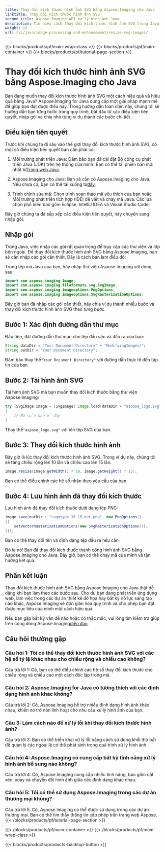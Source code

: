 ```yaml
---
title: Thay đổi kích thước hình ảnh SVG bằng Aspose.Imaging cho Java
linktitle: Thay đổi kích thước hình ảnh SVG
second_title: Aspose.Imaging API xử lý hình ảnh Java
description: Tìm hiểu cách thay đổi kích thước hình ảnh SVG trong Java bằng Aspose.Imaging for Java. Hướng dẫn từng bước để xử lý hình ảnh hiệu quả.
weight: 12
url: /vi/java/image-processing-and-enhancement/resize-svg-images/
---
```


{{< blocks/products/pf/main-wrap-class >}}
{{< blocks/products/pf/main-container >}}
{{< blocks/products/pf/tutorial-page-section >}}

# Thay đổi kích thước hình ảnh SVG bằng Aspose.Imaging cho Java

Bạn đang muốn thay đổi kích thước hình ảnh SVG một cách hiệu quả và hiệu quả bằng Java? Aspose.Imaging for Java cung cấp một giải pháp mạnh mẽ để giúp bạn đạt được điều này. Trong hướng dẫn toàn diện này, chúng tôi sẽ hướng dẫn bạn từng bước trong quy trình, bắt đầu từ các điều kiện tiên quyết, nhập gói và chia nhỏ từng ví dụ thành các bước chi tiết.

## Điều kiện tiên quyết

Trước khi chúng ta đi sâu vào thế giới thay đổi kích thước hình ảnh SVG, có một số điều kiện tiên quyết bạn cần phải có:

1.  Môi trường phát triển Java: Đảm bảo bạn đã cài đặt Bộ công cụ phát triển Java (JDK) trên hệ thống của mình. Bạn có thể tải phiên bản mới nhất từ[Trang web Java](https://www.oracle.com/java/technologies/javase-downloads).

2. Aspose.Imaging cho Java: Bạn sẽ cần có Aspose.Imaging cho Java. Nếu chưa có, bạn có thể tải xuống từ[đây](https://releases.aspose.com/imaging/java/).

3. Trình chỉnh sửa mã: Chọn trình soạn thảo mã yêu thích của bạn hoặc Môi trường phát triển tích hợp (IDE) để viết và chạy mã Java. Các lựa chọn phổ biến bao gồm Eclipse, IntelliJ IDEA và Visual Studio Code.

Bây giờ chúng ta đã sắp xếp các điều kiện tiên quyết, hãy chuyển sang nhập gói.

## Nhập gói

Trong Java, việc nhập các gói rất quan trọng để truy cập các thư viện và lớp bên ngoài. Để thay đổi kích thước hình ảnh SVG bằng Aspose.Imaging, bạn sẽ cần nhập các gói cần thiết. Đây là cách bạn làm điều đó:

Trong tệp mã Java của bạn, hãy nhập thư viện Aspose.Imaging với dòng sau:

```java
import com.aspose.imaging.Image;
import com.aspose.imaging.fileformats.svg.SvgImage;
import com.aspose.imaging.imageoptions.PngOptions;
import com.aspose.imaging.imageoptions.SvgRasterizationOptions;
```

Bây giờ bạn đã nhập các gói cần thiết, hãy chia ví dụ thành nhiều bước và thay đổi kích thước hình ảnh SVG theo từng bước.


## Bước 1: Xác định đường dẫn thư mục

Đầu tiên, đặt đường dẫn thư mục cho tệp đầu vào và đầu ra của bạn:

```java
String dataDir = "Your Document Directory" + "ModifyingImages/";
String outDir = "Your Document Directory";
```

 Đảm bảo thay thế`"Your Document Directory"` với đường dẫn thực tế đến tập tin của bạn.

## Bước 2: Tải hình ảnh SVG

Tải hình ảnh SVG mà bạn muốn thay đổi kích thước bằng thư viện Aspose.Imaging:

```java
try (SvgImage image = (SvgImage) Image.load(dataDir + "aspose_logo.svg"))
{
    // Mã của bạn ở đây
}
```

 Thay thế`"aspose_logo.svg"` với tên tệp SVG của bạn.

## Bước 3: Thay đổi kích thước hình ảnh

Bây giờ là lúc thay đổi kích thước hình ảnh SVG. Trong ví dụ này, chúng tôi sẽ tăng chiều rộng lên 10 lần và chiều cao lên 15 lần:

```java
image.resize(image.getWidth() * 10, image.getHeight() * 15);
```

Bạn có thể điều chỉnh các hệ số nhân theo yêu cầu của bạn.

## Bước 4: Lưu hình ảnh đã thay đổi kích thước

Lưu hình ảnh đã thay đổi kích thước dưới dạng tệp PNG:

```java
image.save(outDir + "Logotype_10_15_out.png", new PngOptions()
{{
    setVectorRasterizationOptions(new SvgRasterizationOptions());
}});
```

Bạn có thể thay đổi tên và định dạng tệp đầu ra nếu cần.

Đó là nó! Bạn đã thay đổi kích thước thành công hình ảnh SVG bằng Aspose.Imaging cho Java. Bây giờ, bạn có thể chạy mã của mình và tận hưởng kết quả.

## Phần kết luận

Thay đổi kích thước hình ảnh SVG bằng Aspose.Imaging cho Java thật dễ dàng khi bạn làm theo các bước sau. Cho dù bạn đang phát triển ứng dụng web, làm việc trong các dự án thiết kế đồ họa hay bất kỳ nỗ lực sáng tạo nào khác, Aspose.Imaging sẽ đơn giản hóa quy trình và cho phép bạn đạt được mục tiêu của mình một cách hiệu quả.

Nếu bạn gặp bất kỳ vấn đề nào hoặc có thắc mắc, vui lòng tìm kiếm trợ giúp trên cộng đồng Aspose.Imaging[diễn đàn](https://forum.aspose.com/).

## Câu hỏi thường gặp

### Câu hỏi 1: Tôi có thể thay đổi kích thước hình ảnh SVG với các hệ số tỷ lệ khác nhau cho chiều rộng và chiều cao không?

Câu trả lời 1: Có, bạn có thể điều chỉnh các hệ số thay đổi kích thước cho chiều rộng và chiều cao một cách độc lập trong mã.

### Câu hỏi 2: Aspose.Imaging for Java có tương thích với các định dạng hình ảnh khác không?

Câu trả lời 2: Có, Aspose.Imaging hỗ trợ nhiều định dạng hình ảnh khác nhau, khiến nó trở nên linh hoạt cho nhu cầu xử lý hình ảnh của bạn.

### Câu 3: Làm cách nào để xử lý lỗi khi thay đổi kích thước hình ảnh?

Câu trả lời 3: Bạn có thể triển khai xử lý lỗi bằng cách sử dụng khối thử bắt để quản lý các ngoại lệ có thể phát sinh trong quá trình xử lý hình ảnh.

### Câu hỏi 4: Aspose.Imaging có cung cấp bất kỳ tính năng xử lý hình ảnh bổ sung nào không?

Câu trả lời 4: Có, Aspose.Imaging cung cấp nhiều tính năng, bao gồm cắt xén, xoay và chuyển đổi hình ảnh giữa các định dạng khác nhau.

### Câu hỏi 5: Tôi có thể sử dụng Aspose.Imaging trong các dự án thương mại không?

Câu trả lời 5: Có, Aspose.Imaging có thể được sử dụng trong các dự án thương mại. Bạn có thể tìm thấy thông tin cấp phép trên trang web Aspose.
{{< /blocks/products/pf/tutorial-page-section >}}

{{< /blocks/products/pf/main-container >}}
{{< /blocks/products/pf/main-wrap-class >}}

{{< blocks/products/products-backtop-button >}}
